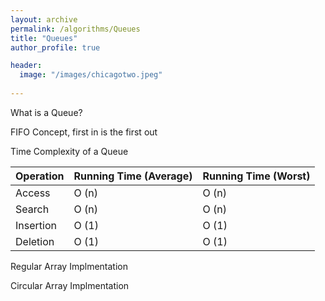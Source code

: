 ```yaml
---
layout: archive
permalink: /algorithms/Queues
title: "Queues"
author_profile: true

header:
  image: "/images/chicagotwo.jpeg"
  
---
```


What is a Queue? 

FIFO Concept, first in is the first out

Time Complexity of a Queue

| Operation | Running Time (Average) | Running Time (Worst) |
|-----------|------------------------|----------------------|
| Access    | O (n)                  | O (n)                |
| Search    | O (n)                  | O (n)                |
| Insertion | O (1)                  | O (1)                |
| Deletion  | O (1)                  | O (1)                |


Regular Array Implmentation

Circular Array Implmentation